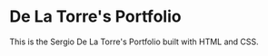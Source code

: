 # De La Torre's Portfolio <delaTorre/>

 
This is the Sergio De La Torre's Portfolio built with HTML and CSS.
